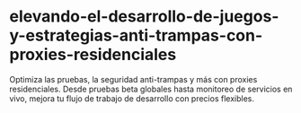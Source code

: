 # elevando-el-desarrollo-de-juegos-y-estrategias-anti-trampas-con-proxies-residenciales
Optimiza las pruebas, la seguridad anti-trampas y más con proxies residenciales. Desde pruebas beta globales hasta monitoreo de servicios en vivo, mejora tu flujo de trabajo de desarrollo con precios flexibles.
